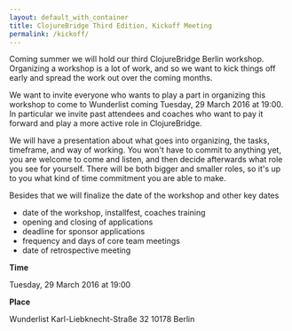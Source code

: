 ```yaml
---
layout: default_with_container
title: ClojureBridge Third Edition, Kickoff Meeting
permalink: /kickoff/
---
```


Coming summer we will hold our third ClojureBridge Berlin workshop. Organizing a workshop is a lot of work, and so we want to kick things off early and spread the work out over the coming months.

We want to invite everyone who wants to play a part in organizing this workshop to come to Wunderlist coming Tuesday, 29 March 2016 at 19:00. In particular we invite past attendees and coaches who want to pay it forward and play a more active role in ClojureBridge.

We will have a presentation about what goes into organizing, the tasks, timeframe, and way of working. You won't have to commit to anything yet, you are welcome to come and listen, and then decide afterwards what role you see for yourself. There will be both bigger and smaller roles, so it's up to you what kind of time commitment you are able to make.

Besides that we will finalize the date of the workshop and other key dates

- date of the workshop, installfest, coaches training
- opening and closing of applications
- deadline for sponsor applications
- frequency and days of core team meetings
- date of retrospective meeting

**Time**

Tuesday, 29 March 2016 at 19:00

**Place**

Wunderlist
Karl-Liebknecht-Straße 32
10178 Berlin
